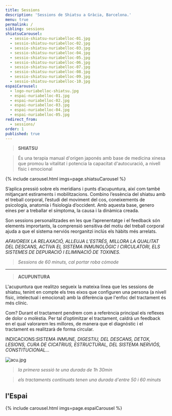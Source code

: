 ```yaml
---
title: Sessions
description: 'Sessions de Shiatsu a Gràcia, Barcelona.'
menu: true
permalink: /
sibling: sessions
shiatsuCarousel:
  - sessio-shiatsu-nuriabelloc-01.jpg
  - sessio-shiatsu-nuriabelloc-02.jpg
  - sessio-shiatsu-nuriabelloc-03.jpg
  - sessio-shiatsu-nuriabelloc-04.jpg
  - sessio-shiatsu-nuriabelloc-05.jpg
  - sessio-shiatsu-nuriabelloc-06.jpg
  - sessio-shiatsu-nuriabelloc-07.jpg
  - sessio-shiatsu-nuriabelloc-08.jpg
  - sessio-shiatsu-nuriabelloc-09.jpg
  - sessio-shiatsu-nuriabelloc-10.jpg
espaiCarousel:
  - logo-nuriabelloc-shiatsu.jpg
  - espai-nuriabelloc-01.jpg
  - espai-nuriabelloc-02.jpg
  - espai-nuriabelloc-03.jpg
  - espai-nuriabelloc-04.jpg
  - espai-nuriabelloc-05.jpg
redirect_from:
  - sessions/
order: 1
published: true
---
```




> **SHIATSU**

> És una terapia manual d'origen japonés amb base de medicina xinesa que promou la vitalitat i potencia la capacitat d'autocuració, a nivell físic i emocional

{% include carousel.html imgs=page.shiatsuCarousel %}

S’aplica pressió sobre els meridians i punts d’acupuntura, així com també mitjançant estiraments i mobilitzacions. Combino l’essència del shiatsu amb el treball corporal, l’estudi del moviment del cos, coneixements de psicología, anatomía i fisiología d’occident. Amb aquesta base, genero eines per a treballar el símptoma, la causa i la dinàmica creada.

Son sessions personalitzades en les que l’aprenentatge i el feedback són elements imprortants, la comprensió sensitiva del motiu del treball corporal ajuda a que el sistema nerviós reorganitzi inclús els hàbits més arrelats.

_AFAVOREIX LA RELAXACIÓ, ALLEUJA L’ESTRÉS, MILLORA LA QUALITAT DEL DESCANS, ACTIVA EL SISTEMA INMUNOLÒGIC I CIRCULATORI, ELS SISTEMES DE DEPURACIÓ I ELIMINACIÓ DE TOXINES._

> _Sessions de 60 minuts, cal portar roba cómode_


--------------------------------------------------------------------------------------

> **ACUPUNTURA**

L'acupuntura que realitzo segueix la mateixa línea que les sessions de shiatsu, tenint en compte els tres eixos que configuren una persona (a nivell físic, intelectual i emocional) amb la diferència que l'enfoc del tractament és més clínic.

Com?
Durant el tractament pendrem com a referència principal els reflexes de dolor o molèstia. Per tal d’optimitzar el tractament, caldrà un feedback en el qual valorarem les millores, de manera que el diagnòstic i el tractament es realitzarà de forma circular.

INDICACIONS:_SISTEMA INMUNE, DIGESTIU, DEL DESCANS, DETOX, LESIONS, CURA DE CICATRIUS, ESTRUCTURAL, DEL SISTEMA NERVIÓS, CONSTITUCIONAL..._

![acu.jpg]({{site.baseurl}}/image/acu.jpg)

> _la primera sessió te una durada de 1h 30min_

> _els tractaments continuats tenen una durada d'entre 50 i 60 minuts_



## l'Espai

{% include carousel.html imgs=page.espaiCarousel %}
